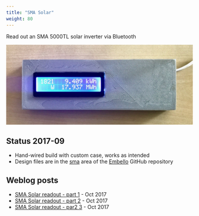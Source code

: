 ```yaml
---
title: "SMA Solar"
weight: 80
---
```


Read out an SMA 5000TL solar inverter via Bluetooth
<!--more-->

![](sma-solar.jpg)

## Status 2017-09

* Hand-wired build with custom case, works as intended
* Design files are in the
  [sma](https://github.com/jeelabs/embello/tree/master/projects/sma) area of the
  [Embello](https://github.com/jeelabs/embello) GitHub repository

## Weblog posts

* [SMA Solar readout - part
  1](https://jeelabs.org/2017/10/sma-solar-readout---part-1/) - Oct 2017
* [SMA Solar readout - part
  2](https://jeelabs.org/2017/10/sma-solar-readout---part-1/) - Oct 2017
* [SMA Solar readout - par2
  3](https://jeelabs.org/2017/10/sma-solar-readout---part-3/) - Oct 2017
